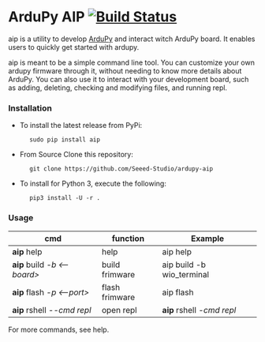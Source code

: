 # ArduPy AIP [![Build Status](https://api.travis-ci.com/Seeed-Studio/ardupy-aip.svg?branch=master)](https://travis-ci.com/Seeed-Studio/ardupy-aip)
aip is a utility to develop [ArduPy](https://github.com/Seeed-Studio/ArduPy) and  interact witch ArduPy board. It enables users to quickly get started with ardupy.

aip is meant to be a simple command line tool. You can customize your own ardupy firmware through it, without needing to know more details about ArduPy. You can also use it to interact with your development board, such as adding, deleting, checking and modifying files, and running repl.


### Installation

- To install the latest release from PyPi:
```
      sudo pip install aip
```
- From Source
Clone this repository:
```
      git clone https://github.com/Seeed-Studio/ardupy-aip
```

- To install for Python 3, execute the following:
```
      pip3 install -U -r .
```

### Usage

| cmd  | function|  Example|
| ---- | ---- | ---- |
| **aip** help | help | aip help |
|  **aip** build *-b <--board>*  | build frimware |aip build -b wio_terminal   |
| **aip** flash *-p <--port>* | flash frimware |aip flash |
| **aip** rshell *--cmd repl* | open repl |**aip** rshell *-cmd repl* |

For more commands, see help.

